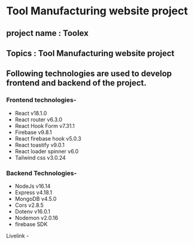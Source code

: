 # Tool Manufacturing website project

## project name : Toolex

## Topics : Tool Manufacturing website project

## Following technologies are used to develop frontend and backend of the project.

### Frontend technologies-

-   React v18.1.0
-   React router v6.3.0
-   React Hook Form v7.31.1
-   Firebase v9.8.1
-   React firebase hook v5.0.3
-   React toastify v9.0.1
-   React loader spinner v6.0
-   Tailwind css v3.0.24

### Backend Technologies-

-   NodeJs v16.14
-   Express v4.18.1
-   MongoDB v4.5.0
-   Cors v2.8.5
-   Dotenv v16.0.1
-   Nodemon v2.0.16
-   firebase SDK

Livelink -
